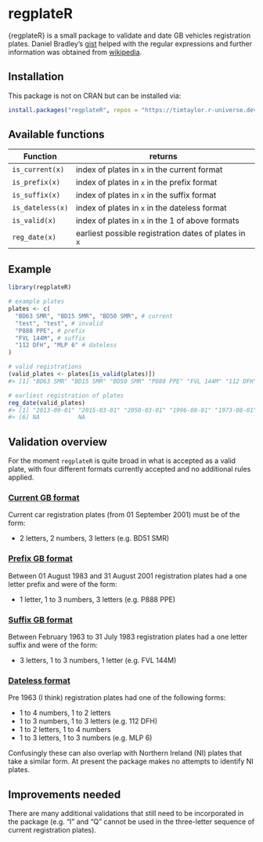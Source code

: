 <!-- README.md is generated from README.Rmd. Please edit that file -->

# regplateR

{regplateR} is a small package to validate and date GB vehicles
registration plates. Daniel Bradley’s
[gist](https://gist.github.com/danielrbradley/7567269) helped with the
regular expressions and further information was obtained from
[wikipedia](https://en.wikipedia.org/wiki/Vehicle_registration_plates_of_the_United_Kingdom).

## Installation

This package is not on CRAN but can be installed via:

``` r
install.packages("regplateR", repos = "https://timtaylor.r-universe.dev")
```

## Available functions

<table>
<thead>
<tr class="header">
<th>Function</th>
<th>returns</th>
</tr>
</thead>
<tbody>
<tr class="odd">
<td><code>is_current(x)</code></td>
<td>index of plates in <code>x</code> in the current format</td>
</tr>
<tr class="even">
<td><code>is_prefix(x)</code></td>
<td>index of plates in <code>x</code> in the prefix format</td>
</tr>
<tr class="odd">
<td><code>is_suffix(x)</code></td>
<td>index of plates in <code>x</code> in the suffix format</td>
</tr>
<tr class="even">
<td><code>is_dateless(x)</code></td>
<td>index of plates in <code>x</code> in the dateless format</td>
</tr>
<tr class="odd">
<td><code>is_valid(x)</code></td>
<td>index of plates in <code>x</code> in the 1 of above formats</td>
</tr>
<tr class="even">
<td><code>reg_date(x)</code></td>
<td>earliest possible registration dates of plates in <code>x</code></td>
</tr>
</tbody>
</table>

## Example

``` r
library(regplateR)

# example plates
plates <- c(
  "BD63 SMR", "BD15 SMR", "BD50 SMR", # current
  "test", "test", # invalid
  "P888 PPE", # prefix
  "FVL 144M", # suffix
  "112 DFH", "MLP 6" # dateless
)

# valid registrations
(valid_plates <- plates[is_valid(plates)])
#> [1] "BD63 SMR" "BD15 SMR" "BD50 SMR" "P888 PPE" "FVL 144M" "112 DFH"  "MLP 6"

# earliest registration of plates
reg_date(valid_plates)
#> [1] "2013-09-01" "2015-03-01" "2050-03-01" "1996-08-01" "1973-08-01"
#> [6] NA           NA
```

## Validation overview

For the moment `regplateR` is quite broad in what is accepted as a valid
plate, with four different formats currently accepted and no additional
rules applied.

### [Current GB format](https://en.wikipedia.org/wiki/Vehicle_registration_plates_of_the_United_Kingdom#Current_system)

Current car registration plates (from 01 September 2001) must be of the
form:

-   2 letters, 2 numbers, 3 letters (e.g. BD51 SMR)

### [Prefix GB format](https://en.wikipedia.org/wiki/Vehicle_registration_plates_of_the_United_Kingdom#1983_to_2001)

Between 01 August 1983 and 31 August 2001 registration plates had a one
letter prefix and were of the form:

-   1 letter, 1 to 3 numbers, 3 letters (e.g. P888 PPE)

### [Suffix GB format](https://en.wikipedia.org/wiki/Vehicle_registration_plates_of_the_United_Kingdom#1963_to_1982)

Between February 1963 to 31 July 1983 registration plates had a one
letter suffix and were of the form:

-   3 letters, 1 to 3 numbers, 1 letter (e.g. FVL 144M)

### [Dateless format](https://en.wikipedia.org/wiki/Vehicle_registration_plates_of_the_United_Kingdom#History)

Pre 1963 (I think) registration plates had one of the following forms:

-   1 to 4 numbers, 1 to 2 letters
-   1 to 3 numbers, 1 to 3 letters (e.g. 112 DFH)
-   1 to 2 letters, 1 to 4 numbers
-   1 to 3 letters, 1 to 3 numbers (e.g. MLP 6)

Confusingly these can also overlap with Northern Ireland (NI) plates
that take a similar form. At present the package makes no attempts to
identify NI plates.

## Improvements needed

There are many additional validations that still need to be incorporated
in the package (e.g. “I” and “Q” cannot be used in the three-letter
sequence of current registration plates).
